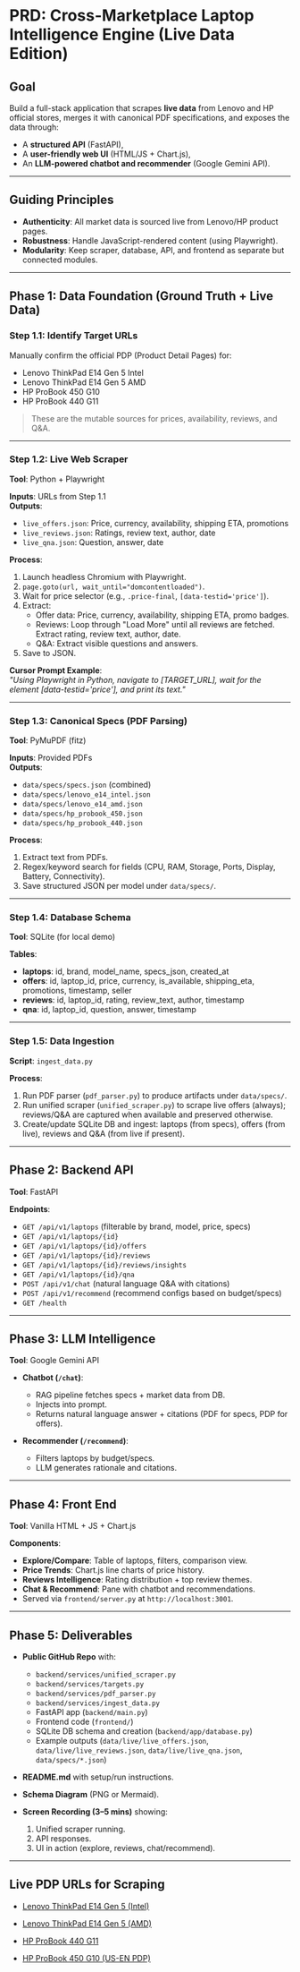 # PRD: Cross-Marketplace Laptop Intelligence Engine (Live Data Edition)

## Goal
Build a full-stack application that scrapes **live data** from Lenovo and HP official stores, merges it with canonical PDF specifications, and exposes the data through:

- A **structured API** (FastAPI),
- A **user-friendly web UI** (HTML/JS + Chart.js),
- An **LLM-powered chatbot and recommender** (Google Gemini API).

---

## Guiding Principles
- **Authenticity**: All market data is sourced live from Lenovo/HP product pages.  
- **Robustness**: Handle JavaScript-rendered content (using Playwright).  
- **Modularity**: Keep scraper, database, API, and frontend as separate but connected modules.  

---

## Phase 1: Data Foundation (Ground Truth + Live Data)

### Step 1.1: Identify Target URLs
Manually confirm the official PDP (Product Detail Pages) for:

- Lenovo ThinkPad E14 Gen 5 Intel  
- Lenovo ThinkPad E14 Gen 5 AMD  
- HP ProBook 450 G10  
- HP ProBook 440 G11  

> These are the mutable sources for prices, availability, reviews, and Q&A.

---

### Step 1.2: Live Web Scraper
**Tool**: Python + Playwright  

**Inputs**: URLs from Step 1.1  
**Outputs**:  
- `live_offers.json`: Price, currency, availability, shipping ETA, promotions  
- `live_reviews.json`: Ratings, review text, author, date  
- `live_qna.json`: Question, answer, date  

**Process**:
1. Launch headless Chromium with Playwright.  
2. `page.goto(url, wait_until="domcontentloaded")`.  
3. Wait for price selector (e.g., `.price-final`, `[data-testid='price']`).  
4. Extract:
   - Offer data: Price, currency, availability, shipping ETA, promo badges.  
   - Reviews: Loop through "Load More" until all reviews are fetched. Extract rating, review text, author, date.  
   - Q&A: Extract visible questions and answers.  
5. Save to JSON.  

**Cursor Prompt Example**:  
*"Using Playwright in Python, navigate to [TARGET_URL], wait for the element [data-testid='price'], and print its text."*

---

### Step 1.3: Canonical Specs (PDF Parsing)
**Tool**: PyMuPDF (fitz)  

**Inputs**: Provided PDFs  
**Outputs**:  
- `data/specs/specs.json` (combined)  
- `data/specs/lenovo_e14_intel.json`  
- `data/specs/lenovo_e14_amd.json`  
- `data/specs/hp_probook_450.json`  
- `data/specs/hp_probook_440.json`  

**Process**:
1. Extract text from PDFs.  
2. Regex/keyword search for fields (CPU, RAM, Storage, Ports, Display, Battery, Connectivity).  
3. Save structured JSON per model under `data/specs/`.  

---

### Step 1.4: Database Schema
**Tool**: SQLite (for local demo)  

**Tables**:
- **laptops**: id, brand, model_name, specs_json, created_at  
- **offers**: id, laptop_id, price, currency, is_available, shipping_eta, promotions, timestamp, seller  
- **reviews**: id, laptop_id, rating, review_text, author, timestamp  
- **qna**: id, laptop_id, question, answer, timestamp  

---

### Step 1.5: Data Ingestion
**Script**: `ingest_data.py`  

**Process**:
1. Run PDF parser (`pdf_parser.py`) to produce artifacts under `data/specs/`.  
2. Run unified scraper (`unified_scraper.py`) to scrape live offers (always); reviews/Q&A are captured when available and preserved otherwise.  
3. Create/update SQLite DB and ingest: laptops (from specs), offers (from live), reviews and Q&A (from live if present).  

---

## Phase 2: Backend API
**Tool**: FastAPI  

**Endpoints**:
- `GET /api/v1/laptops` (filterable by brand, model, price, specs)  
- `GET /api/v1/laptops/{id}`  
- `GET /api/v1/laptops/{id}/offers`  
- `GET /api/v1/laptops/{id}/reviews`  
- `GET /api/v1/laptops/{id}/reviews/insights`  
- `GET /api/v1/laptops/{id}/qna`  
- `POST /api/v1/chat` (natural language Q&A with citations)  
- `POST /api/v1/recommend` (recommend configs based on budget/specs)  
- `GET /health`  

---

## Phase 3: LLM Intelligence
**Tool**: Google Gemini API  

- **Chatbot (`/chat`)**:  
  - RAG pipeline fetches specs + market data from DB.  
  - Injects into prompt.  
  - Returns natural language answer + citations (PDF for specs, PDP for offers).  

- **Recommender (`/recommend`)**:  
  - Filters laptops by budget/specs.  
  - LLM generates rationale and citations.  

---

## Phase 4: Front End
**Tool**: Vanilla HTML + JS + Chart.js  

**Components**:
- **Explore/Compare**: Table of laptops, filters, comparison view.  
- **Price Trends**: Chart.js line charts of price history.  
- **Reviews Intelligence**: Rating distribution + top review themes.  
- **Chat & Recommend**: Pane with chatbot and recommendations.  
- Served via `frontend/server.py` at `http://localhost:3001`.  

---

## Phase 5: Deliverables
- **Public GitHub Repo** with:  
  - `backend/services/unified_scraper.py`  
  - `backend/services/targets.py`  
  - `backend/services/pdf_parser.py`  
  - `backend/services/ingest_data.py`  
  - FastAPI app (`backend/main.py`)  
  - Frontend code (`frontend/`)  
  - SQLite DB schema and creation (`backend/app/database.py`)  
  - Example outputs (`data/live/live_offers.json`, `data/live/live_reviews.json`, `data/live/live_qna.json`, `data/specs/*.json`)  

- **README.md** with setup/run instructions.  
- **Schema Diagram** (PNG or Mermaid).  
- **Screen Recording (3–5 mins)** showing:  
  1. Unified scraper running.  
  2. API responses.  
  3. UI in action (explore, reviews, chat/recommend).  

---

## Live PDP URLs for Scraping
- [Lenovo ThinkPad E14 Gen 5 (Intel)](https://www.lenovo.com/us/en/p/laptops/thinkpad/thinkpade/thinkpad-e14-gen-5-14-inch-intel/len101t0064?srsltid=AfmBOooNPPXdBBurqIJ4MY8-Y67aKaeOYTYkOGehID-Qcr2473qxYrNWQ)  
- [Lenovo ThinkPad E14 Gen 5 (AMD)](https://www.lenovo.com/us/en/p/laptops/thinkpad/thinkpade/thinkpad-e14-gen-5-14-inch-amd/len101t0068?srsltid=AfmBOop_2D7HyC_aUBsVVcI3RiG9E5ZZdKu3fzripONG7BGs435Qax5s)  

- [HP ProBook 440 G11](https://www.hp.com/us-en/shop/pdp/hp-probook-440-14-inch-g11-notebook-pc)  
- [HP ProBook 450 G10 (US-EN PDP)](https://www.hp.com/us-en/shop/pdp/hp-probook-450-156-inch-g10-notebook-pc-wolf-pro-security-edition-p-8l0e0ua-aba-1)  
